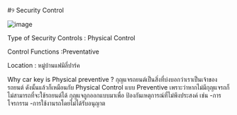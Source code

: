 #୨ Security Control

![image]()

Type of Security Controls : Physical Control

Control Functions :Preventative

Location : หมู่บ้านแฟมิลี่ปาร์ค

Why car key is Physical preventive ?
กุญแจรถยนต์เป็นสิ่งที่บ่งบอกว่าเราเป็นเจ้าของรถยนต์ ดังนั้นแล้วก็เหมือนกับ Physical Control แบบ Preventive เพราะว่าหากไม่มีกุญแจรถก็ไม่สามารถที่จะใช้รถยนต์ได้
กุญแจถูกออกแบบมาเพื่อ ป้องกันเหตุการณ์ที่ไม่พึงประสงค์ เช่น
  -การโจรกรรม
  -การใช้งานรถโดยไม่ได้รับอนุญาต
